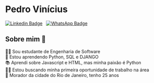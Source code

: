 # Pedro Vinícius

[![Linkedin Badge](https://img.shields.io/badge/Linkedin-323330?style=for-the-badge&logo=linkedin&logoColor=blue)](https://www.linkedin.com/in/pedrovinnic/) &nbsp;
[![WhatsApp Badge](https://img.shields.io/badge/WhatsApp-25D366?style=for-the-badge&logo=whatsapp&logoColor=white)](https://wa.me/qr/M2BPVWVHLVW7K1)
<br>

## Sobre mim 🤔

🧑‍🎓 Sou estudante de Engenharia de Software<br>
📖 Estou aprendendo Python, SQL e DJANGO<br>
📚 Aprendi sobre Javascript e HTML, mas minha paixão é Python<br>
👨‍💻 Estou buscando minha primeira oportunidade de trabalho na área<br>
🚠 Morador da cidade do Rio de Janeiro, tenho 25 anos


